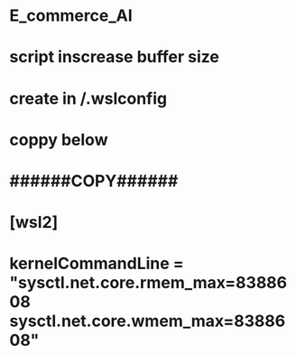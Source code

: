 # E_commerce_AI


# script inscrease buffer size
# create in <username>/.wslconfig
# coppy below
# ######COPY######
# [wsl2]
# kernelCommandLine = "sysctl.net.core.rmem_max=8388608 sysctl.net.core.wmem_max=8388608"